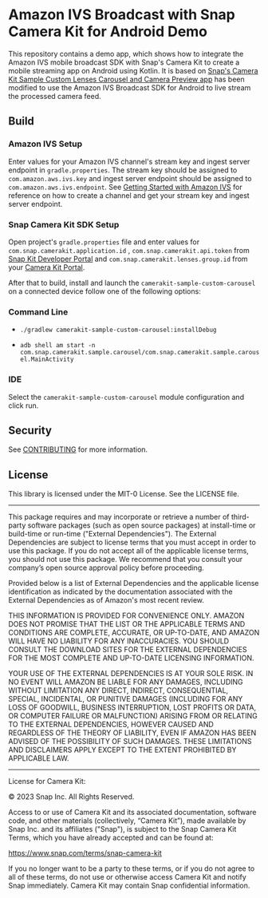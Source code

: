 # Amazon IVS Broadcast with Snap Camera Kit for Android Demo

This repository contains a demo app, which shows how to integrate the Amazon IVS mobile broadcast SDK with Snap's Camera Kit to create a mobile streaming app on Android using Kotlin. It is based on [Snap's Camera Kit Sample Custom Lenses Carousel and Camera Preview app](
https://github.com/Snapchat/camera-kit-reference/tree/main/samples/android/camerakit-sample-custom-carousel) has been modified to use the Amazon IVS Broadcast SDK for Android to live stream the processed camera feed.


## Build

### Amazon IVS Setup
 
Enter values for your Amazon IVS channel's stream key and ingest server endpoint in `gradle.properties`.
The stream key should be assigned to `com.amazon.aws.ivs.key` and ingest server endpoint should be assigned
to `com.amazon.aws.ivs.endpoint`. See 
[Getting Started with Amazon IVS](https://docs.aws.amazon.com/ivs/latest/userguide/getting-started.html) for
reference on how to create a channel and get your stream key and ingest server endpoint.

### Snap Camera Kit SDK Setup

Open project's `gradle.properties` file and enter values for `com.snap.camerakit.application.id`
, `com.snap.camerakit.api.token` from [Snap Kit Developer Portal](https://snapkit.com/manage)
and `com.snap.camerakit.lenses.group.id` from
your [Camera Kit Portal](https://camera-kit.snapchat.com/). 

After that to build, install and launch
the `camerakit-sample-custom-carousel` on a connected device follow one of the following options:

### Command Line

- `./gradlew camerakit-sample-custom-carousel:installDebug`

- `adb shell am start -n com.snap.camerakit.sample.carousel/com.snap.camerakit.sample.carousel.MainActivity`

### IDE

Select the `camerakit-sample-custom-carousel` module configuration and click run.

## Security

See [CONTRIBUTING](CONTRIBUTING.md#security-issue-notifications) for more information.

## License

This library is licensed under the MIT-0 License. See the LICENSE file.

---

This package requires and may incorporate or retrieve a number of third-party
software packages (such as open source packages) at install-time or build-time
or run-time ("External Dependencies"). The External Dependencies are subject to
license terms that you must accept in order to use this package. If you do not
accept all of the applicable license terms, you should not use this package. We
recommend that you consult your company’s open source approval policy before
proceeding.

Provided below is a list of External Dependencies and the applicable license
identification as indicated by the documentation associated with the External
Dependencies as of Amazon's most recent review.

THIS INFORMATION IS PROVIDED FOR CONVENIENCE ONLY. AMAZON DOES NOT PROMISE THAT
THE LIST OR THE APPLICABLE TERMS AND CONDITIONS ARE COMPLETE, ACCURATE, OR
UP-TO-DATE, AND AMAZON WILL HAVE NO LIABILITY FOR ANY INACCURACIES. YOU SHOULD
CONSULT THE DOWNLOAD SITES FOR THE EXTERNAL DEPENDENCIES FOR THE MOST COMPLETE
AND UP-TO-DATE LICENSING INFORMATION.

YOUR USE OF THE EXTERNAL DEPENDENCIES IS AT YOUR SOLE RISK. IN NO EVENT WILL
AMAZON BE LIABLE FOR ANY DAMAGES, INCLUDING WITHOUT LIMITATION ANY DIRECT,
INDIRECT, CONSEQUENTIAL, SPECIAL, INCIDENTAL, OR PUNITIVE DAMAGES (INCLUDING
FOR ANY LOSS OF GOODWILL, BUSINESS INTERRUPTION, LOST PROFITS OR DATA, OR
COMPUTER FAILURE OR MALFUNCTION) ARISING FROM OR RELATING TO THE EXTERNAL
DEPENDENCIES, HOWEVER CAUSED AND REGARDLESS OF THE THEORY OF LIABILITY, EVEN
IF AMAZON HAS BEEN ADVISED OF THE POSSIBILITY OF SUCH DAMAGES. THESE LIMITATIONS
AND DISCLAIMERS APPLY EXCEPT TO THE EXTENT PROHIBITED BY APPLICABLE LAW.

---

License for Camera Kit:

© 2023 Snap Inc. All Rights Reserved.

Access to or use of Camera Kit and its associated documentation, software code, and other materials (collectively, “Camera Kit”), made available by Snap Inc. and its affiliates ("Snap"), is subject to the Snap Camera Kit Terms, which you have already accepted and can be found at:

https://www.snap.com/terms/snap-camera-kit

If you no longer want to be a party to these terms, or if you do not agree to all of these terms, do not use or otherwise access Camera Kit and notify Snap immediately. Camera Kit may contain Snap confidential information.

